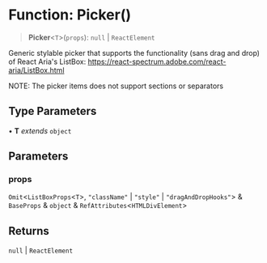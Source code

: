 # Function: Picker()

> **Picker**\<`T`\>(`props`): `null` \| `ReactElement`

Generic stylable picker that supports the functionality (sans drag and drop) of
React Aria's ListBox: https://react-spectrum.adobe.com/react-aria/ListBox.html

NOTE: The picker items does not support sections or separators

## Type Parameters

• **T** *extends* `object`

## Parameters

### props

`Omit`\<`ListBoxProps`\<`T`\>, `"className"` \| `"style"` \| `"dragAndDropHooks"`\> & `BaseProps` & `object` & `RefAttributes`\<`HTMLDivElement`\>

## Returns

`null` \| `ReactElement`
